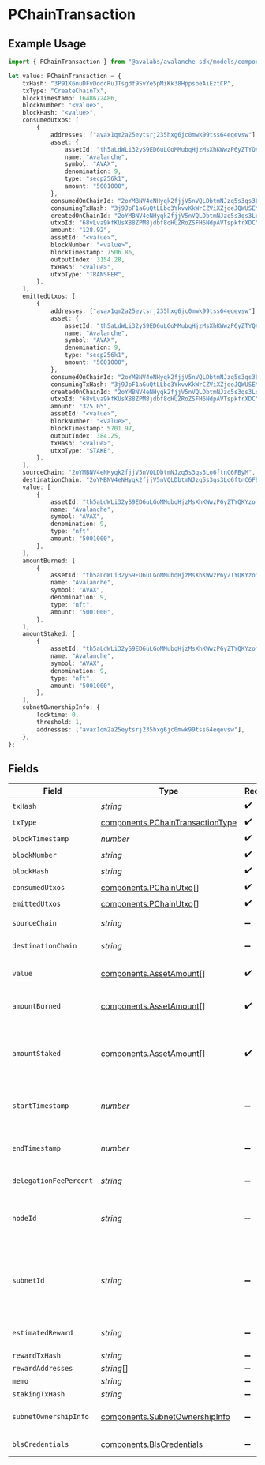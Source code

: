 # PChainTransaction

## Example Usage

```typescript
import { PChainTransaction } from "@avalabs/avalanche-sdk/models/components";

let value: PChainTransaction = {
    txHash: "3P91K6nuDFvDodcRuJTsgdf9SvYe5pMiKk38HppsoeAiEztCP",
    txType: "CreateChainTx",
    blockTimestamp: 1648672486,
    blockNumber: "<value>",
    blockHash: "<value>",
    consumedUtxos: [
        {
            addresses: ["avax1qm2a25eytsrj235hxg6jc0mwk99tss64eqevsw"],
            asset: {
                assetId: "th5aLdWLi32yS9ED6uLGoMMubqHjzMsXhKWwzP6yZTYQKYzof",
                name: "Avalanche",
                symbol: "AVAX",
                denomination: 9,
                type: "secp256k1",
                amount: "5001000",
            },
            consumedOnChainId: "2oYMBNV4eNHyqk2fjjV5nVQLDbtmNJzq5s3qs3Lo6ftnC6FByM",
            consumingTxHash: "3j9JpF1aGuQtLLbo3YkvvKkWrCZViXZjdeJQWUSEY5hcqUn2c",
            createdOnChainId: "2oYMBNV4eNHyqk2fjjV5nVQLDbtmNJzq5s3qs3Lo6ftnC6FByM",
            utxoId: "68vLva9kfKUsX88ZPM8jdbf8qHUZRoZSFH6NdpAVTspkfrXDC",
            amount: "128.92",
            assetId: "<value>",
            blockNumber: "<value>",
            blockTimestamp: 7506.86,
            outputIndex: 3154.28,
            txHash: "<value>",
            utxoType: "TRANSFER",
        },
    ],
    emittedUtxos: [
        {
            addresses: ["avax1qm2a25eytsrj235hxg6jc0mwk99tss64eqevsw"],
            asset: {
                assetId: "th5aLdWLi32yS9ED6uLGoMMubqHjzMsXhKWwzP6yZTYQKYzof",
                name: "Avalanche",
                symbol: "AVAX",
                denomination: 9,
                type: "secp256k1",
                amount: "5001000",
            },
            consumedOnChainId: "2oYMBNV4eNHyqk2fjjV5nVQLDbtmNJzq5s3qs3Lo6ftnC6FByM",
            consumingTxHash: "3j9JpF1aGuQtLLbo3YkvvKkWrCZViXZjdeJQWUSEY5hcqUn2c",
            createdOnChainId: "2oYMBNV4eNHyqk2fjjV5nVQLDbtmNJzq5s3qs3Lo6ftnC6FByM",
            utxoId: "68vLva9kfKUsX88ZPM8jdbf8qHUZRoZSFH6NdpAVTspkfrXDC",
            amount: "325.05",
            assetId: "<value>",
            blockNumber: "<value>",
            blockTimestamp: 5701.97,
            outputIndex: 384.25,
            txHash: "<value>",
            utxoType: "STAKE",
        },
    ],
    sourceChain: "2oYMBNV4eNHyqk2fjjV5nVQLDbtmNJzq5s3qs3Lo6ftnC6FByM",
    destinationChain: "2oYMBNV4eNHyqk2fjjV5nVQLDbtmNJzq5s3qs3Lo6ftnC6FByM",
    value: [
        {
            assetId: "th5aLdWLi32yS9ED6uLGoMMubqHjzMsXhKWwzP6yZTYQKYzof",
            name: "Avalanche",
            symbol: "AVAX",
            denomination: 9,
            type: "nft",
            amount: "5001000",
        },
    ],
    amountBurned: [
        {
            assetId: "th5aLdWLi32yS9ED6uLGoMMubqHjzMsXhKWwzP6yZTYQKYzof",
            name: "Avalanche",
            symbol: "AVAX",
            denomination: 9,
            type: "nft",
            amount: "5001000",
        },
    ],
    amountStaked: [
        {
            assetId: "th5aLdWLi32yS9ED6uLGoMMubqHjzMsXhKWwzP6yZTYQKYzof",
            name: "Avalanche",
            symbol: "AVAX",
            denomination: 9,
            type: "nft",
            amount: "5001000",
        },
    ],
    subnetOwnershipInfo: {
        locktime: 0,
        threshold: 1,
        addresses: ["avax1qm2a25eytsrj235hxg6jc0mwk99tss64eqevsw"],
    },
};
```

## Fields

| Field                                                                                                                                                           | Type                                                                                                                                                            | Required                                                                                                                                                        | Description                                                                                                                                                     | Example                                                                                                                                                         |
| --------------------------------------------------------------------------------------------------------------------------------------------------------------- | --------------------------------------------------------------------------------------------------------------------------------------------------------------- | --------------------------------------------------------------------------------------------------------------------------------------------------------------- | --------------------------------------------------------------------------------------------------------------------------------------------------------------- | --------------------------------------------------------------------------------------------------------------------------------------------------------------- |
| `txHash`                                                                                                                                                        | *string*                                                                                                                                                        | :heavy_check_mark:                                                                                                                                              | A P-Chain transaction hash.                                                                                                                                     | 3P91K6nuDFvDodcRuJTsgdf9SvYe5pMiKk38HppsoeAiEztCP                                                                                                               |
| `txType`                                                                                                                                                        | [components.PChainTransactionType](../../models/components/pchaintransactiontype.md)                                                                            | :heavy_check_mark:                                                                                                                                              | N/A                                                                                                                                                             |                                                                                                                                                                 |
| `blockTimestamp`                                                                                                                                                | *number*                                                                                                                                                        | :heavy_check_mark:                                                                                                                                              | The block finality timestamp.                                                                                                                                   | 1648672486                                                                                                                                                      |
| `blockNumber`                                                                                                                                                   | *string*                                                                                                                                                        | :heavy_check_mark:                                                                                                                                              | N/A                                                                                                                                                             |                                                                                                                                                                 |
| `blockHash`                                                                                                                                                     | *string*                                                                                                                                                        | :heavy_check_mark:                                                                                                                                              | N/A                                                                                                                                                             |                                                                                                                                                                 |
| `consumedUtxos`                                                                                                                                                 | [components.PChainUtxo](../../models/components/pchainutxo.md)[]                                                                                                | :heavy_check_mark:                                                                                                                                              | N/A                                                                                                                                                             |                                                                                                                                                                 |
| `emittedUtxos`                                                                                                                                                  | [components.PChainUtxo](../../models/components/pchainutxo.md)[]                                                                                                | :heavy_check_mark:                                                                                                                                              | N/A                                                                                                                                                             |                                                                                                                                                                 |
| `sourceChain`                                                                                                                                                   | *string*                                                                                                                                                        | :heavy_minus_sign:                                                                                                                                              | Source chain for an atomic transaction.                                                                                                                         | 2oYMBNV4eNHyqk2fjjV5nVQLDbtmNJzq5s3qs3Lo6ftnC6FByM                                                                                                              |
| `destinationChain`                                                                                                                                              | *string*                                                                                                                                                        | :heavy_minus_sign:                                                                                                                                              | Destination chain for an atomic transaction.                                                                                                                    | 2oYMBNV4eNHyqk2fjjV5nVQLDbtmNJzq5s3qs3Lo6ftnC6FByM                                                                                                              |
| `value`                                                                                                                                                         | [components.AssetAmount](../../models/components/assetamount.md)[]                                                                                              | :heavy_check_mark:                                                                                                                                              | A list of objects containing P-chain Asset basic info and the amount of that Asset ID.                                                                          |                                                                                                                                                                 |
| `amountBurned`                                                                                                                                                  | [components.AssetAmount](../../models/components/assetamount.md)[]                                                                                              | :heavy_check_mark:                                                                                                                                              | A list of objects containing P-chain Asset basic info and the amount of that Asset ID.                                                                          |                                                                                                                                                                 |
| `amountStaked`                                                                                                                                                  | [components.AssetAmount](../../models/components/assetamount.md)[]                                                                                              | :heavy_check_mark:                                                                                                                                              | A list of objects containing P-chain Asset basic info and the amount of that Asset ID. Present for AddValidatorTx, AddPermissionlessValidatorTx, AddDelegatorTx |                                                                                                                                                                 |
| `startTimestamp`                                                                                                                                                | *number*                                                                                                                                                        | :heavy_minus_sign:                                                                                                                                              | Present for AddValidatorTx, AddSubnetValidatorTx, AddPermissionlessValidatorTx, AddDelegatorTx                                                                  |                                                                                                                                                                 |
| `endTimestamp`                                                                                                                                                  | *number*                                                                                                                                                        | :heavy_minus_sign:                                                                                                                                              | Present for AddValidatorTx, AddSubnetValidatorTx, AddPermissionlessValidatorTx, AddDelegatorTx                                                                  |                                                                                                                                                                 |
| `delegationFeePercent`                                                                                                                                          | *string*                                                                                                                                                        | :heavy_minus_sign:                                                                                                                                              | Present for AddValidatorTx, AddPermissionlessValidatorTx                                                                                                        |                                                                                                                                                                 |
| `nodeId`                                                                                                                                                        | *string*                                                                                                                                                        | :heavy_minus_sign:                                                                                                                                              | Present for AddValidatorTx, AddSubnetValidatorTx, RemoveSubnetValidatorTx, AddPermissionlessValidatorTx, AddDelegatorTx                                         |                                                                                                                                                                 |
| `subnetId`                                                                                                                                                      | *string*                                                                                                                                                        | :heavy_minus_sign:                                                                                                                                              | Present for AddValidatorTx, AddSubnetValidatorTx, RemoveSubnetValidatorTx, AddPermissionlessValidatorTx, AddDelegatorTx, CreateChainTx, CreateSubnetTx          |                                                                                                                                                                 |
| `estimatedReward`                                                                                                                                               | *string*                                                                                                                                                        | :heavy_minus_sign:                                                                                                                                              | Present for AddValidatorTx, AddPermissionlessValidatorTx, AddDelegatorTx                                                                                        |                                                                                                                                                                 |
| `rewardTxHash`                                                                                                                                                  | *string*                                                                                                                                                        | :heavy_minus_sign:                                                                                                                                              | N/A                                                                                                                                                             |                                                                                                                                                                 |
| `rewardAddresses`                                                                                                                                               | *string*[]                                                                                                                                                      | :heavy_minus_sign:                                                                                                                                              | N/A                                                                                                                                                             |                                                                                                                                                                 |
| `memo`                                                                                                                                                          | *string*                                                                                                                                                        | :heavy_minus_sign:                                                                                                                                              | N/A                                                                                                                                                             |                                                                                                                                                                 |
| `stakingTxHash`                                                                                                                                                 | *string*                                                                                                                                                        | :heavy_minus_sign:                                                                                                                                              | Present for RewardValidatorTx                                                                                                                                   |                                                                                                                                                                 |
| `subnetOwnershipInfo`                                                                                                                                           | [components.SubnetOwnershipInfo](../../models/components/subnetownershipinfo.md)                                                                                | :heavy_minus_sign:                                                                                                                                              | Subnet owner details for the CreateSubnetTx or TransferSubnetOwnershipTx                                                                                        |                                                                                                                                                                 |
| `blsCredentials`                                                                                                                                                | [components.BlsCredentials](../../models/components/blscredentials.md)                                                                                          | :heavy_minus_sign:                                                                                                                                              | Present for AddPermissionlessValidatorTx                                                                                                                        |                                                                                                                                                                 |